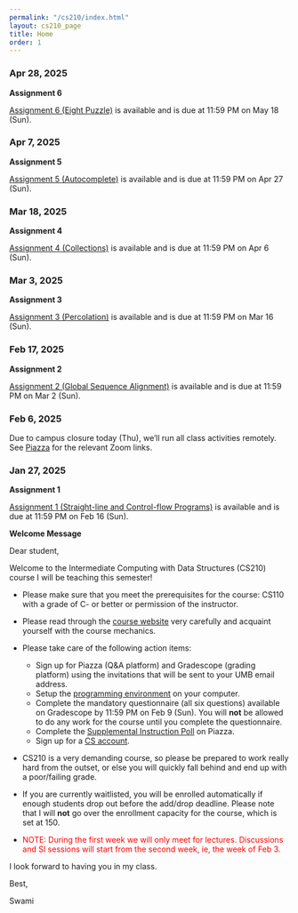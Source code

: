 ```yaml
---
permalink: "/cs210/index.html"
layout: cs210_page
title: Home
order: 1
---
```


### Apr 28, 2025 

**Assignment 6**

 [Assignment 6 (Eight Puzzle)](assignments.html) is available and is due at 11:59 PM on May 18 (Sun). 

### Apr 7, 2025 

**Assignment 5**

 [Assignment 5 (Autocomplete)](assignments.html) is available and is due at 11:59 PM on Apr 27 (Sun). 

### Mar 18, 2025 

**Assignment 4**

 [Assignment 4 (Collections)](assignments.html) is available and is due at 11:59 PM on Apr 6 (Sun). 

### Mar 3, 2025 

**Assignment 3**

 [Assignment 3 (Percolation)](assignments.html) is available and is due at 11:59 PM on Mar 16 (Sun). 

### Feb 17, 2025 

**Assignment 2**

 [Assignment 2 (Global Sequence Alignment)](assignments.html) is available and is due at 11:59 PM on Mar 2 (Sun). 

### Feb 6, 2025

Due to campus closure today (Thu), we’ll run all class activities remotely. See [Piazza](https://piazza.com/class/m5b4ctobifd5f7/post/22) for the relevant Zoom links. 

### Jan 27, 2025

**Assignment 1**

 [Assignment 1 (Straight-line and Control-flow
 Programs)](assignments.html) is available and is due at 11:59 PM on
 Feb 16 (Sun).
 
**Welcome Message**

Dear student,

Welcome to the Intermediate Computing with Data Structures (CS210) course I will be teaching this semester!

- Please make sure that you meet the prerequisites for the course: CS110 with a grade of C- or better or permission of the instructor.

- Please read through the [course website](/cs210/) very carefully and acquaint yourself with the course mechanics.

- Please take care of the following action items:
  - Sign up for Piazza (Q&A platform) and Gradescope (grading platform) using the invitations that will be sent to your UMB email address.
  - Setup the [programming environment](programming_environment.html) on your computer.
  - Complete the mandatory questionnaire (all six questions) available on Gradescope by 11:59 PM on Feb 9 (Sun). You will **not** be allowed to do any work for the course until you complete the questionnaire. 
  - Complete the [Supplemental Instruction Poll](https://piazza.com/class/lz5ix36mfowrh/post/6) on Piazza.
  - Sign up for a [CS account](course_info.html#cs_account).

- CS210 is a very demanding course, so please be prepared to work really hard from the outset, or else you will quickly fall behind and end up with a poor/failing grade.

- If you are currently waitlisted, you will be enrolled automatically if enough students drop out before the add/drop deadline. Please note that I will **not** go over the enrollment capacity for the course, which is set at 150.

- <font color="red">NOTE: During the first week we will only meet for
  lectures. Discussions and SI sessions will start from the second
  week, ie, the week of Feb 3.</font>

I look forward to having you in my class.

Best,

Swami
